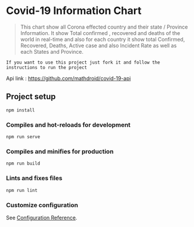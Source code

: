 # Covid-19 Information Chart


>This chart show all Corona effected country and their state / Province Information. It show Total confirmed , recovered and deaths of the world in real-time and also for each country it show total Confirmed, Recovered, Deaths, Active case and also Incident Rate as well as each States and Province.

`If you want to use this project just fork it and follow the instructions to run the project`

Api link : https://github.com/mathdroid/covid-19-api



## Project setup
```
npm install
```

### Compiles and hot-reloads for development
```
npm run serve
```

### Compiles and minifies for production
```
npm run build
```

### Lints and fixes files
```
npm run lint
```

### Customize configuration
See [Configuration Reference](https://cli.vuejs.org/config/).
